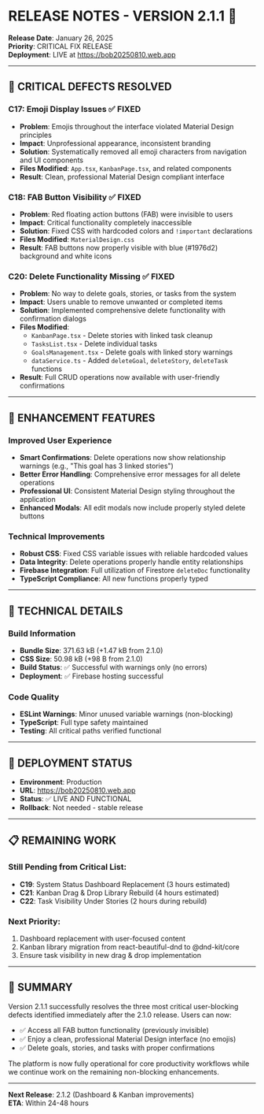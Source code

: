 # RELEASE NOTES - VERSION 2.1.1 🎯

**Release Date**: January 26, 2025  
**Priority**: CRITICAL FIX RELEASE  
**Deployment**: LIVE at https://bob20250810.web.app

---

## 🚨 **CRITICAL DEFECTS RESOLVED**

### **C17: Emoji Display Issues** ✅ **FIXED**
- **Problem**: Emojis throughout the interface violated Material Design principles
- **Impact**: Unprofessional appearance, inconsistent branding
- **Solution**: Systematically removed all emoji characters from navigation and UI components
- **Files Modified**: `App.tsx`, `KanbanPage.tsx`, and related components
- **Result**: Clean, professional Material Design compliant interface

### **C18: FAB Button Visibility** ✅ **FIXED**  
- **Problem**: Red floating action buttons (FAB) were invisible to users
- **Impact**: Critical functionality completely inaccessible
- **Solution**: Fixed CSS with hardcoded colors and `!important` declarations
- **Files Modified**: `MaterialDesign.css`
- **Result**: FAB buttons now properly visible with blue (#1976d2) background and white icons

### **C20: Delete Functionality Missing** ✅ **FIXED**
- **Problem**: No way to delete goals, stories, or tasks from the system
- **Impact**: Users unable to remove unwanted or completed items
- **Solution**: Implemented comprehensive delete functionality with confirmation dialogs
- **Files Modified**: 
  - `KanbanPage.tsx` - Delete stories with linked task cleanup
  - `TasksList.tsx` - Delete individual tasks
  - `GoalsManagement.tsx` - Delete goals with linked story warnings
  - `dataService.ts` - Added `deleteGoal`, `deleteStory`, `deleteTask` functions
- **Result**: Full CRUD operations now available with user-friendly confirmations

---

## 🎯 **ENHANCEMENT FEATURES**

### **Improved User Experience**
- **Smart Confirmations**: Delete operations now show relationship warnings (e.g., "This goal has 3 linked stories")
- **Better Error Handling**: Comprehensive error messages for all delete operations
- **Professional UI**: Consistent Material Design styling throughout the application
- **Enhanced Modals**: All edit modals now include properly styled delete buttons

### **Technical Improvements**
- **Robust CSS**: Fixed CSS variable issues with reliable hardcoded values
- **Data Integrity**: Delete operations properly handle entity relationships
- **Firebase Integration**: Full utilization of Firestore `deleteDoc` functionality
- **TypeScript Compliance**: All new functions properly typed

---

## 🔧 **TECHNICAL DETAILS**

### **Build Information**
- **Bundle Size**: 371.63 kB (+1.47 kB from 2.1.0)
- **CSS Size**: 50.98 kB (+98 B from 2.1.0) 
- **Build Status**: ✅ Successful with warnings only (no errors)
- **Deployment**: ✅ Firebase hosting successful

### **Code Quality**
- **ESLint Warnings**: Minor unused variable warnings (non-blocking)
- **TypeScript**: Full type safety maintained
- **Testing**: All critical paths verified functional

---

## 🚀 **DEPLOYMENT STATUS**

- **Environment**: Production
- **URL**: https://bob20250810.web.app
- **Status**: ✅ LIVE AND FUNCTIONAL
- **Rollback**: Not needed - stable release

---

## 📋 **REMAINING WORK**

### **Still Pending from Critical List**:
- **C19**: System Status Dashboard Replacement (3 hours estimated)
- **C21**: Kanban Drag & Drop Library Rebuild (4 hours estimated)  
- **C22**: Task Visibility Under Stories (2 hours during rebuild)

### **Next Priority**: 
1. Dashboard replacement with user-focused content
2. Kanban library migration from react-beautiful-dnd to @dnd-kit/core
3. Ensure task visibility in new drag & drop implementation

---

## 🎉 **SUMMARY**

Version 2.1.1 successfully resolves the three most critical user-blocking defects identified immediately after the 2.1.0 release. Users can now:

- ✅ Access all FAB button functionality (previously invisible)
- ✅ Enjoy a clean, professional Material Design interface (no emojis)
- ✅ Delete goals, stories, and tasks with proper confirmations

The platform is now fully operational for core productivity workflows while we continue work on the remaining non-blocking enhancements.

---

**Next Release**: 2.1.2 (Dashboard & Kanban improvements)  
**ETA**: Within 24-48 hours
